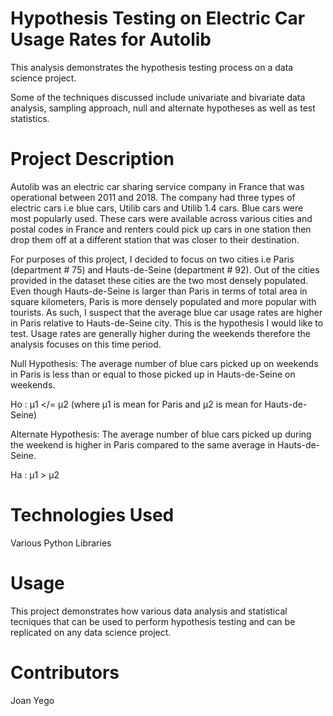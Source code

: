 # Hypothesis Testing on Electric Car Usage Rates for Autolib

This analysis demonstrates the hypothesis testing process on a data science project.

Some of the techniques discussed include univariate and bivariate data analysis, sampling approach, null and alternate hypotheses as well as test statistics.

# Project Description

Autolib was an electric car sharing service company in France that was operational between 2011 and 2018. The company had three types of electric cars i.e blue cars, Utilib cars and Utilib 1.4 cars. Blue cars were most popularly used. These cars were available across various cities and postal codes in France and renters could pick up cars in one station then drop them off at a different station that was closer to their destination.

For purposes of this project, I decided to focus on two cities i.e Paris (department # 75) and Hauts-de-Seine (department # 92). Out of the cities provided in the dataset these cities are the two most densely populated. Even though Hauts-de-Seine is larger than Paris in terms of total area in square kilometers, Paris is more densely populated and more popular with tourists. As such, I suspect that the average blue car usage rates are higher in Paris relative to Hauts-de-Seine city. This is the hypothesis I would like to test. Usage rates are generally higher during the weekends therefore the analysis focuses on this time period.

Null Hypothesis: The average number of blue cars picked up on weekends in Paris is less than or equal to those picked up in Hauts-de-Seine on weekends.

Ho : μ1 </= μ2 (where μ1 is mean for Paris and μ2 is mean for Hauts-de-Seine)

Alternate Hypothesis: The average number of blue cars picked up during the weekend is higher in Paris compared to the same average in Hauts-de-Seine.

Ha : μ1 > μ2

# Technologies Used

Various Python Libraries

# Usage

This project demonstrates how various data analysis and statistical tecniques that can be used to perform hypothesis testing and can be replicated on any data science project.

# Contributors

Joan Yego
